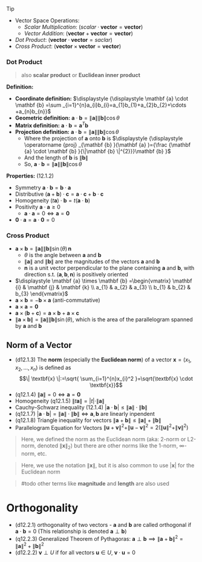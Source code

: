 
> [!TIP]
> - Vector Space Operations:
>	- _Scalar Multiplication_: ($\textit{scalar}\cdot\mathbf{vector}=\mathbf{vector}$)
>	- _Vector Addition_: ($\mathbf{vector}+\mathbf{vector}=\mathbf{vector}$)
>- _Dot Product_: ($\mathbf{vector}\cdot\mathbf{vector}=\textit{saclar}$)
>- _Cross Product_: ($\mathbf{vector}\times\mathbf{vector}=\mathbf{vector}$)

### Dot Product

> also **scalar product** or **Euclidean inner product**

**Definition:**
- **Coordinate definition:** $\displaystyle  {\displaystyle \mathbf {a} \cdot \mathbf {b} =\sum _{i=1}^{n}a_{i}b_{i}=a_{1}b_{1}+a_{2}b_{2}+\cdots +a_{n}b_{n}}$
- **Geometric definition:** $\displaystyle  {\displaystyle \mathbf {a} \cdot \mathbf {b} =\|\mathbf {a} \|\|\mathbf {b} \|\cos \theta }$
- **Matrix definition:** $\displaystyle  {\displaystyle \mathbf {a} \cdot \mathbf {b} =\mathbf {a} ^{T}\mathbf {b} }$
- **Projection definition:** $\displaystyle  {\displaystyle \mathbf {a} \cdot \mathbf {b} =\|\mathbf {a} \|\|\mathbf {b} \|\cos \theta }$
	- Where the projection of $\textbf{a}$ onto $\textbf{b}$ is $\displaystyle  {\displaystyle \operatorname {proj} _{\mathbf {b} }(\mathbf {a} )={\frac {\mathbf {a} \cdot \mathbf {b} }{\|\mathbf {b} \|^{2}}}\mathbf {b} }$
	- And the length of $\textbf{b}$ is $\displaystyle  {\displaystyle \|\mathbf {b} \|}$
	- So, $\displaystyle  {\displaystyle \mathbf {a} \cdot \mathbf {b} =\|\mathbf {a} \|\|\mathbf {b} \|\cos \theta }$

**Properties:** (12.1.2)
- Symmetry $\textbf{a}\cdot\textbf{b}=\textbf{b}\cdot\textbf{a}$
- Distributive $(\textbf{a}+\textbf{b})\cdot{\textbf{c}}=\textbf{a}\cdot\textbf{c}+\textbf{b}\cdot\textbf{c}$
- Homogeneity $(t\textbf{a})\cdot\textbf{b}=t(\textbf{a}\cdot\textbf{b})$
- Positivity $\textbf{a}\cdot\textbf{a}\geq 0$
	- $\textbf{a}\cdot\textbf{a}= 0 \iff \textbf{a}=\textbf{0}$
- $\textbf{0}\cdot\textbf{a}=\textbf{a}\cdot\textbf{0}=0$

### Cross Product

- $\displaystyle  \mathbf {a} \times \mathbf {b} =\|\mathbf {a} \|\|\mathbf {b} \|\sin(\theta )\,\mathbf {n}$
	- $\theta$ is the angle between $\textbf{a}$ and $\textbf{b}$
	- $\|\mathbf {a} \|$ and $\|\mathbf {b} \|$ are the magnitudes of the vectors $\textbf{a}$ and $\textbf{b}$
	- $\mathbf {n}$ is a unit vector perpendicular to the plane containing $\textbf{a}$ and $\textbf{b}$, with direction s.t. $(\textbf{a},\textbf{b},\textbf{n})$ is positively oriented
- $\displaystyle  \mathbf {a} \times \mathbf {b} =\begin{vmatrix} \mathbf {i} & \mathbf {j} & \mathbf {k} \\ a_{1} & a_{2} & a_{3} \\ b_{1} & b_{2} & b_{3} \end{vmatrix}$
- $\mathbf {a} \times \mathbf {b} =-\mathbf {b} \times \mathbf {a}$ (anti-commutative)
- $\mathbf {a} \times \mathbf {a} =\mathbf {0}$
- $\mathbf {a} \times (\mathbf {b} +\mathbf {c} )=\mathbf {a} \times \mathbf {b} +\mathbf {a} \times \mathbf {c}$
- $\| \mathbf {a} \times \mathbf {b} \|= \|\mathbf {a} \|\|\mathbf {b} \|\sin(\theta )$, which is the area of the parallelogram spanned by $\textbf{a}$ and $\textbf{b}$


## Norm of a Vector

- (d12.1.3) The **norm** (especially the **Euclidean norm**) of a vector $\textbf{x}= (x_1,x_2,...,x_n)$ is defined as $$\| \textbf{x} \|:=\sqrt{ \sum_{i=1}^{n}x_{i}^2 }=\sqrt{\textbf{x} \cdot \textbf{x}}$$
- (q12.1.4) $\|\textbf{a} \|=0 \iff \textbf{a}=\textbf{0}$
- Homogeneity (q12.1.5) $\|t \textbf{a} \|=|t|\cdot\| \textbf{a} \|$
- Cauchy–Schwarz inequality (12.1.4) $|\textbf{a}\cdot\textbf{b}| \leq  \| \textbf{a} \| \cdot{\| \textbf{b} \|}$
- (q12.1.7) $|\textbf{a}\cdot\textbf{b}| =  \| \textbf{a} \| \cdot{\| \textbf{b} \|} \iff \textbf{a},\textbf{b}$ are linearly inpendent 
- (q12.1.8) Triangle inequality for vectors $\| \textbf{a} + \textbf{b} \| \leq \| \textbf{a} \| +{\| \textbf{b} \|}$
- Parallelogram Equation for Vectors $\|\textbf{u}+\textbf{v} \|^2+\|\textbf{u}-\textbf{v} \|^2=2(\|\textbf{u}\|^2+\|\textbf{v}\|^2)$

> Here, we defined the norm as the Euclidean norm (aka: 2-norm or L2-norm, denoted $\| \mathbf{x} \|_2$) but there are other norms like the 1-norm, $\infty$-norm, etc.

> Here, we use the notation $\| \mathbf{x} \|$, but it is also common to use $|\mathbf{x}|$ for the Euclidean norm

> #todo other terms like **magnitude** and **length** are also used

# Orthogonality  

- (d12.2.1) orthogonality of two vectors - $\textbf{a}$ and $\textbf{b}$ are called orthogonal if $\textbf{a}\cdot\textbf{b}=0$ (This relationship is denoted $\textbf{a}\perp\textbf{b}$)
- (q12.2.3) Generalized Theorem of Pythagoras: $\textbf{a}\perp\textbf{b}\implies\| \textbf{a} + \textbf{b} \|^2 = \| \textbf{a} \|^2 +{\| \textbf{b} \|}^2$
- (d12.2.2) $\mathbf{v} \perp U$ if for all vectors $\mathbf{u} \in U$, $\mathbf{v} \cdot \mathbf{u} = 0$
